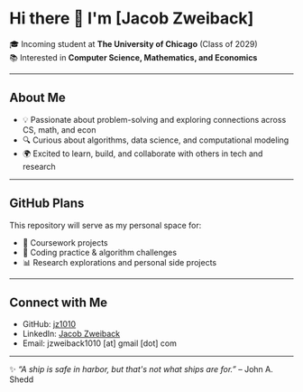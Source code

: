# Hi there 👋 I'm [Jacob Zweiback]

🎓 Incoming student at **The University of Chicago** (Class of 2029)  
📚 Interested in **Computer Science, Mathematics, and Economics**  

---

## About Me
- 💡 Passionate about problem-solving and exploring connections across CS, math, and econ  
- 🔍 Curious about algorithms, data science, and computational modeling  
- 🌍 Excited to learn, build, and collaborate with others in tech and research  

---

## GitHub Plans
This repository will serve as my personal space for:
- 📂 Coursework projects  
- 🧩 Coding practice & algorithm challenges  
- 📊 Research explorations and personal side projects  

---

## Connect with Me
- GitHub: [jz1010](https://github.com/jz1010)  
- LinkedIn: [Jacob Zweiback](https://www.linkedin.com/in/jacob-zweiback-682a6825b/)  
- Email: jzweiback1010 [at] gmail [dot] com

---

✨ _“A ship is safe in harbor, but that's not what ships are for.”_ – John A. Shedd

